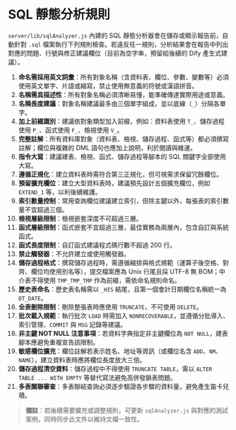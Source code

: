 # SQL 靜態分析規則

`server/lib/sqlAnalyzer.js` 內建的 SQL 靜態分析器會在儲存或顯示報告前，自動針對 `.sql` 檔案執行下列規則檢查。若違反任一規則，分析結果會在報告中列出對應的問題、行號與修正建議欄位（目前為空字串，預留給後續的 Dify 產生式建議）。

1. **命名需採用英文詞彙**：所有對象名稱（含資料表、欄位、參數、變數等）必須使用英文單字、片語或縮寫，禁止使用無意義的符號或漢語拼音。
2. **名稱需具描述性**：所有對象名稱必須清晰易懂，能準確傳達實際用途或意義。
3. **名稱長度建議**：對象名稱建議最多由三個單字組成，並以底線（`_`）分隔各單字。
4. **加上前綴識別**：建議依對象類型加入前綴，例如：資料表使用 `T_`、儲存過程使用 `P_`、函式使用 `F_`、檢視使用 `V_`。
5. **完整註解**：所有資料庫對象（資料表、檢視、儲存過程、函式等）都必須撰寫註解；欄位與複雜的 DML 語句也應加上說明，利於閱讀與維運。
6. **指令大寫**：建議建表、檢視、函式、儲存過程等腳本的 SQL 關鍵字全部使用大寫。
7. **遵循正規化**：建立資料表時需符合第三正規化，但可視需求保留冗餘欄位。
8. **預留擴充欄位**：建立大型資料表時，建議預先設計五個擴充欄位，例如 `EXTEND_1` 等，以利後續維護。
9. **索引數量控制**：常用查詢欄位建議建立索引，但除主鍵以外，每張表的索引數量不宜超過三個。
10. **檢視層級限制**：檢視嵌套深度不可超過三層。
11. **函式層級限制**：函式嵌套不宜超過三層，最佳實務為兩層內，包含自訂與系統函式。
12. **函式長度限制**：自訂函式建議程式碼行數不超過 200 行。
13. **禁止觸發器**：不允許建立或使用觸發器。
14. **儲存過程格式**：撰寫儲存過程時，需遵循縮排與格式規範（運算子後空格、對齊、欄位均使用別名等），提交檔案應為 Unix 行尾且採 UTF-8 無 BOM；中介表不得使用 `TMP_TMP_TMP` 作為前綴，需依命名規則命名。
15. **歷史表命名**：歷史表名稱需以 `_HIS` 結尾，且第一個會計日期欄位名稱統一為 `DT_DATE`。
16. **全表刪除限制**：刪除整張表時應使用 `TRUNCATE`，不可使用 `DELETE`。
17. **批次載入規範**：執行批次 `LOAD` 時需加入 `NONRECOVERABLE`，並遵循分批導入、索引管理、`COMMIT` 與 `MSG` 記錄等建議。
18. **非主鍵 NOT NULL 注意事項**：若資料字典指定非主鍵欄位為 `NOT NULL`，建表腳本應避免重複宣告該限制。
19. **敏感欄位擴充**：欄位註解若表示姓名、地址等資訊（或欄位名含 `ADD`、`NM`、`NAME`），建立資料表時應將欄位長度放大三倍。
20. **儲存過程清空資料**：儲存過程中不得使用 `TRUNCATE TABLE`，需以 `ALTER TABLE ... WITH EMPTY` 等替代寫法避免高併發鎖表問題。
21. **多表關聯審查**：多表聯結查詢必須逐步驗證各步驟的資料量，避免產生笛卡兒積。

> **備註**：若後續需要擴充或調整規則，可更新 `sqlAnalyzer.js` 與對應的測試案例，同時同步此文件以維持文檔一致性。
